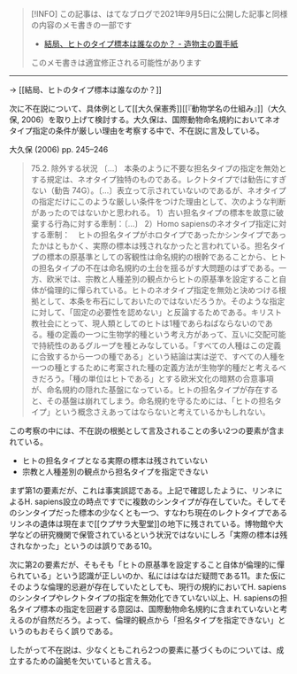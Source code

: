 > [!INFO] 
> この記事は、はてなブログで2021年9月5日に公開した記事と同様の内容のメモ書きの一部です
> - [結局、ヒトのタイプ標本は誰なのか？ - 造物主の置手紙](https://kaisekiriu.hatenablog.com/entry/2021/09/05/192712)
> 
> このメモ書きは適宜修正される可能性があります

---

→ [[結局、ヒトのタイプ標本は誰なのか？]]

次に不在説について、具体例として[[大久保憲秀]][[『動物学名の仕組み』]]（大久保, 2006）を取り上げて検討する。大久保は、国際動物命名規約においてネオタイプ指定の条件が厳しい理由を考察する中で、不在説に言及している。

大久保 (2006) pp. 245–246
> 75.2. 除外する状況
> 〔…〕
> 本条のように不要な担名タイプの指定を無効とする規定は、ネオタイプ独特のものである。レクトタイプでは勧告にすぎない（勧告 74G）。〔…〕表立って示されていないのであるが、ネオタイプの指定だけにこのような厳しい条件をつけた理由として、次のような判断があったのではないかと思われる。
> 1）古い担名タイプの標本を故意に破棄する行為に対する牽制：〔…〕
> 2）Homo sapiensのネオタイプ指定に対する牽制：　ヒトの担名タイプがホロタイプであったかシンタイプであったかはともかく、実際の標本は残されなかったと言われている。担名タイプの標本の原基準としての客観性は命名規約の根幹であることから、ヒトの担名タイプの不在は命名規約の土台を揺るがす大問題のはずである。一方、欧米では、宗教と人種差別の観点からヒトの原基準を設定すること自体が倫理的に憚られている。ヒトのネオタイプ指定を無効と決めつける根拠として、本条を布石にしておいたのではないだろうか。そのような指定に対して、「固定の必要性を認めない」と反論するためである。キリスト教社会にとって、現人類としてのヒトは1種であらねばならないのである。種の定義の一つに生物学的種という考え方があって、互いに交配可能で持続性のあるグループを種とみなしている。「すべての人種はこの定義に合致するから一つの種である」という結論は実は逆で、すべての人種を一つの種とするために考案された種の定義方法が生物学的種だと考えるべきだろう。「種の単位はヒトである」とする欧米文化の暗黙の合意事項が、命名規約の隠れた基盤になっている。ヒトの担名タイプが存在すると、その基盤は崩れてしまう。命名規約を守るためには、「ヒトの担名タイプ」という概念さえあってはならないと考えているかもしれない。


この考察の中には、不在説の根拠として言及されることの多い2つの要素が含まれている。

- ヒトの担名タイプとなる実際の標本は残されていない
- 宗教と人種差別の観点から担名タイプを指定できない

まず第1の要素だが、これは事実誤認である。上記で確認したように、リンネによるH. sapiens設立の時点ですでに複数のシンタイプが存在していた。そしてそのシンタイプだった標本の少なくとも一つ、すなわち現在のレクトタイプであるリンネの遺体は現在まで[[ウプサラ大聖堂]]の地下に残されている。博物館や大学などの研究機関で保管されているという状況ではないにしろ「実際の標本は残されなかった」というのは誤りである10。

次に第2の要素だが、そもそも「ヒトの原基準を設定すること自体が倫理的に憚られている」という認識が正しいのか、私にははなはだ疑問である11。また仮にそのような倫理的忌避が存在していたとしても、現行の規約においてH. sapiensのシンタイプやレクトタイプの指定を無効化できていない以上、H. sapiensの担名タイプ標本の指定を回避する意図は、国際動物命名規約に含まれていないと考えるのが自然だろう。よって、倫理的観点から「担名タイプを指定できない」というのもおそらく誤りである。

したがって不在説は、少なくともこれら2つの要素に基づくものについては、成立するための論拠を欠いていると言える。